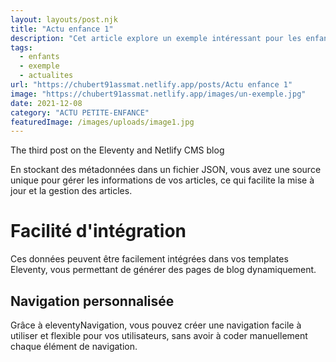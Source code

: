 ```yaml
---
layout: layouts/post.njk
title: "Actu enfance 1"
description: "Cet article explore un exemple intéressant pour les enfants."
tags: 
  - enfants
  - exemple
  - actualites
url: "https://chubert91assmat.netlify.app/posts/Actu enfance 1"
image: "https://chubert91assmat.netlify.app/images/un-exemple.jpg"
date: 2021-12-08
category: "ACTU PETITE-ENFANCE"
featuredImage: /images/uploads/image1.jpg
---
```



The third post on the Eleventy and Netlify CMS blog


En stockant des métadonnées dans un fichier JSON, vous avez une source unique pour gérer les informations de vos articles, ce qui facilite la mise à jour et la gestion des articles.

# Facilité d'intégration

Ces données peuvent être facilement intégrées dans vos templates Eleventy, vous permettant de générer des pages de blog dynamiquement.

## Navigation personnalisée

Grâce à eleventyNavigation, vous pouvez créer une navigation facile à utiliser et flexible pour vos utilisateurs, sans avoir à coder manuellement chaque élément de navigation.
